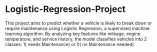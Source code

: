 # Logistic-Regression-Project
This project aims to predict whether a vehicle is likely to break down or require maintenance using Logistic Regression,  a supervised machine learning algorithm. By analyzing key features like mileage, engine temperature, and service history, the model classifies vehicles into 2 classes: 1( needs Maintenance) or 0( no Maintenance needed). 
